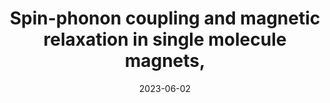 ---
title: "Spin-phonon coupling and magnetic relaxation in single molecule magnets, "
collection: publications
date: 2023-06-02
venue: 'Chemical Society Reviews'
paperurl: 'https://pubs.rsc.org/en/content/articlepdf/2023/CS/D2CS00705C'
citation: ' J. G. C. Kragskow, A. Mattioni, J. K. Staab, D. Reta, J. M. Skelton and N. F. Chilton, <i>Chem. Soc. Rev.</i>, 2023, accepted.'
---